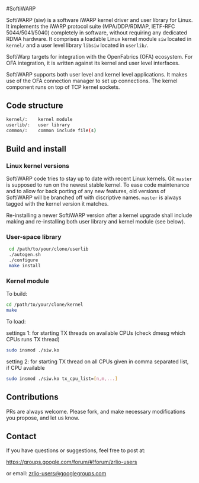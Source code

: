 #SoftiWARP

SoftiWARP (siw) is a software iWARP kernel driver and user library 
for Linux. It implements the iWARP protocol suite (MPA/DDP/RDMAP,
IETF-RFC 5044/5041/5040) completely in software, without requiring
any dedicated RDMA hardware. It comprises a loadable Linux kernel
module `siw` located in `kernel/` and a user level library `libsiw`
located in `userlib/`.


SoftiWarp targets for integration with the OpenFabrics (OFA)
ecosystem. For OFA integration, it is written against its kernel
and user level interfaces.

SoftiWARP supports both user level and kernel level applications.
It makes use of the OFA connection manager to set up connections.
The kernel component runs on top of TCP kernel sockets.

## Code structure
```bash 
kernel/:	kernel module
userlib/:	user library
common/:	common include file(s)
```

## Build and install 

### Linux kernel versions

SoftiWARP code tries to stay up to date with recent Linux kernels.
Git `master` is supposed to run on the newest stable kernel.
To ease code maintenance and to allow for back porting
of any new features, old versions of SoftiWARP will be branched
off with discriptive names. `master` is always tagged with the kernel
version it matches. 

Re-installing a newer SoftiWARP version after a kernel upgrade shall include
making and re-installing both user library and kernel module
(see below).

### User-space library
 
```bash
 cd /path/to/your/clone/userlib
 ./autogen.sh
 ./configure
 make install
```
 
### Kernel module
 To build:
```bash 
cd /path/to/your/clone/kernel
make
```

To load:

settings 1: for starting TX threads on available CPUs 
(check dmesg which CPUs runs TX thread) 
```bash
sudo insmod ./siw.ko
```

setting 2: for starting TX thread on all CPUs given in 
comma separated list, if CPU available
```bash
sudo insmod ./siw.ko tx_cpu_list=[n,m,...]
```

## Contributions

PRs are always welcome. Please fork, and make necessary modifications 
you propose, and let us know. 

## Contact 

If you have questions or suggestions, feel free to post at:

https://groups.google.com/forum/#!forum/zrlio-users

or email: zrlio-users@googlegroups.com

